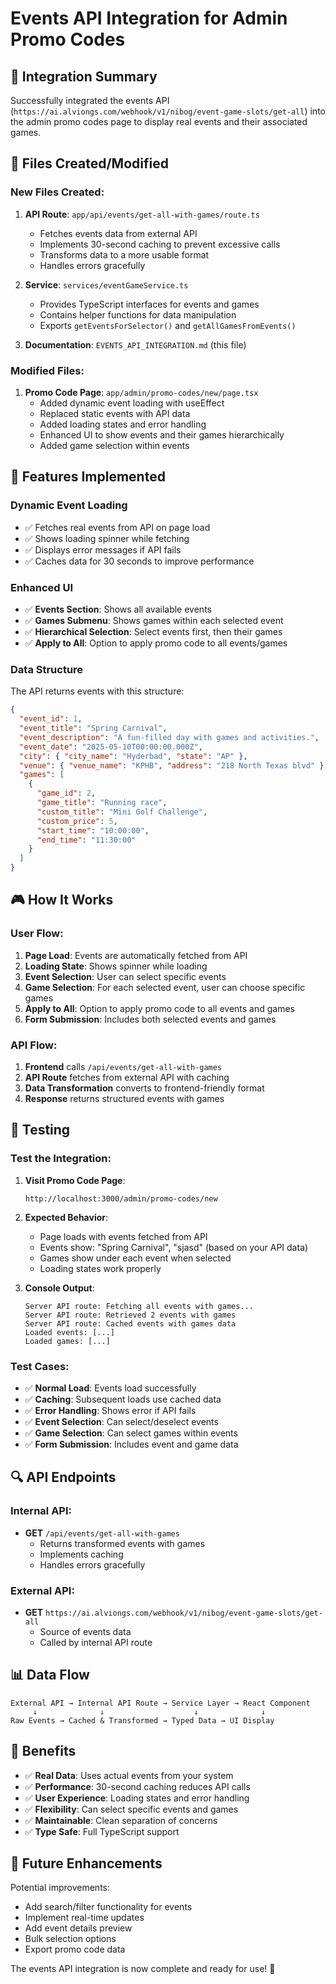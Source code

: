# Events API Integration for Admin Promo Codes

## 🎯 Integration Summary

Successfully integrated the events API (`https://ai.alviongs.com/webhook/v1/nibog/event-game-slots/get-all`) into the admin promo codes page to display real events and their associated games.

## 🔧 Files Created/Modified

### New Files Created:

1. **API Route**: `app/api/events/get-all-with-games/route.ts`
   - Fetches events data from external API
   - Implements 30-second caching to prevent excessive calls
   - Transforms data to a more usable format
   - Handles errors gracefully

2. **Service**: `services/eventGameService.ts`
   - Provides TypeScript interfaces for events and games
   - Contains helper functions for data manipulation
   - Exports `getEventsForSelector()` and `getAllGamesFromEvents()`

3. **Documentation**: `EVENTS_API_INTEGRATION.md` (this file)

### Modified Files:

1. **Promo Code Page**: `app/admin/promo-codes/new/page.tsx`
   - Added dynamic event loading with useEffect
   - Replaced static events with API data
   - Added loading states and error handling
   - Enhanced UI to show events and their games hierarchically
   - Added game selection within events

## 🚀 Features Implemented

### Dynamic Event Loading
- ✅ Fetches real events from API on page load
- ✅ Shows loading spinner while fetching
- ✅ Displays error messages if API fails
- ✅ Caches data for 30 seconds to improve performance

### Enhanced UI
- ✅ **Events Section**: Shows all available events
- ✅ **Games Submenu**: Shows games within each selected event
- ✅ **Hierarchical Selection**: Select events first, then their games
- ✅ **Apply to All**: Option to apply promo code to all events/games

### Data Structure
The API returns events with this structure:
```json
{
  "event_id": 1,
  "event_title": "Spring Carnival",
  "event_description": "A fun-filled day with games and activities.",
  "event_date": "2025-05-10T00:00:00.000Z",
  "city": { "city_name": "Hyderbad", "state": "AP" },
  "venue": { "venue_name": "KPHB", "address": "218 North Texas blvd" },
  "games": [
    {
      "game_id": 2,
      "game_title": "Running race",
      "custom_title": "Mini Golf Challenge",
      "custom_price": 5,
      "start_time": "10:00:00",
      "end_time": "11:30:00"
    }
  ]
}
```

## 🎮 How It Works

### User Flow:
1. **Page Load**: Events are automatically fetched from API
2. **Loading State**: Shows spinner while loading
3. **Event Selection**: User can select specific events
4. **Game Selection**: For each selected event, user can choose specific games
5. **Apply to All**: Option to apply promo code to all events and games
6. **Form Submission**: Includes both selected events and games

### API Flow:
1. **Frontend** calls `/api/events/get-all-with-games`
2. **API Route** fetches from external API with caching
3. **Data Transformation** converts to frontend-friendly format
4. **Response** returns structured events with games

## 🧪 Testing

### Test the Integration:

1. **Visit Promo Code Page**:
   ```
   http://localhost:3000/admin/promo-codes/new
   ```

2. **Expected Behavior**:
   - Page loads with events fetched from API
   - Events show: "Spring Carnival", "sjasd" (based on your API data)
   - Games show under each event when selected
   - Loading states work properly

3. **Console Output**:
   ```
   Server API route: Fetching all events with games...
   Server API route: Retrieved 2 events with games
   Server API route: Cached events with games data
   Loaded events: [...]
   Loaded games: [...]
   ```

### Test Cases:
- ✅ **Normal Load**: Events load successfully
- ✅ **Caching**: Subsequent loads use cached data
- ✅ **Error Handling**: Shows error if API fails
- ✅ **Event Selection**: Can select/deselect events
- ✅ **Game Selection**: Can select games within events
- ✅ **Form Submission**: Includes event and game data

## 🔍 API Endpoints

### Internal API:
- **GET** `/api/events/get-all-with-games`
  - Returns transformed events with games
  - Implements caching
  - Handles errors gracefully

### External API:
- **GET** `https://ai.alviongs.com/webhook/v1/nibog/event-game-slots/get-all`
  - Source of events data
  - Called by internal API route

## 📊 Data Flow

```
External API → Internal API Route → Service Layer → React Component
     ↓              ↓                    ↓              ↓
Raw Events → Cached & Transformed → Typed Data → UI Display
```

## 🎉 Benefits

- ✅ **Real Data**: Uses actual events from your system
- ✅ **Performance**: 30-second caching reduces API calls
- ✅ **User Experience**: Loading states and error handling
- ✅ **Flexibility**: Can select specific events and games
- ✅ **Maintainable**: Clean separation of concerns
- ✅ **Type Safe**: Full TypeScript support

## 🔄 Future Enhancements

Potential improvements:
- Add search/filter functionality for events
- Implement real-time updates
- Add event details preview
- Bulk selection options
- Export promo code data

The events API integration is now complete and ready for use! 🎉

